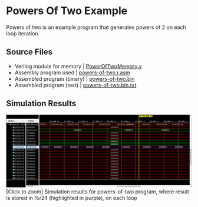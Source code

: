 Powers Of Two Example
=====================
Powers of two is an example program that generates powers of 2 on each loop iteration. 

Source Files
------------
- Verilog module for memory | [PowerOfTwoMemory.v](PowerOfTwoMemory.v)
- Assembly program used | [powers-of-two.r.asm](powers-of-two.r.asm)
- Assembled program (binary) | [powers-of-two.bin](powers-of-two.bin)
- Assembled program (text) | [powers-of-two.bin.txt](powers-of-two.bin.txt)

Simulation Results
------------------
<a href="simResults.png">
  <img src="simResults.png" alt="Simulation Results">
</a>   
[Click to zoom] Simulation results for powers-of-two program, where result is stored in %r24 (highlighted in purple), on each loop

